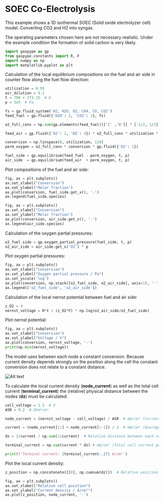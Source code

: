 # SOEC Co-Electrolysis

This example shows a 1D isothermal SOEC (Solid oxide electrolyzer cell) model.
Converting CO2 and H2 into syngas.

The operating parameters chosen here are not necessary realistic. Under the example
condition the formation of solid carbon is very likely.

```python
import gaspype as gp
from gaspype.constants import R, F
import numpy as np
import matplotlib.pyplot as plt
```

Calculation of the local equilibrium compositions on the fuel and air
side in counter flow along the fuel flow direction:
```python
utilization = 0.95
air_dilution = 0.2
t = 700 + 273.15  # K
p = 1e5  # Pa

fs = gp.fluid_system('H2, H2O, O2, CH4, CO, CO2')
feed_fuel = gp.fluid({'H2O': 2, 'CO2': 1}, fs)

o2_full_conv = np.sum(gp.elements(feed_fuel)[['C' ,'O']] * [-1/2, 1/2])

feed_air = gp.fluid({'O2': 1, 'N2': 4}) * o2_full_conv * utilization * air_dilution

conversion = np.linspace(0, utilization, 128)
perm_oxygen = o2_full_conv * conversion * gp.fluid({'O2': 1})

fuel_side = gp.equilibrium(feed_fuel - perm_oxygen, t, p)
air_side  = gp.equilibrium(feed_air  + perm_oxygen, t, p)
```

Plot compositions of the fuel and air side:
```python
fig, ax = plt.subplots()
ax.set_xlabel("Conversion")
ax.set_ylabel("Molar fraction")
ax.plot(conversion, fuel_side.get_x(), '-')
ax.legend(fuel_side.species)

fig, ax = plt.subplots()
ax.set_xlabel("Conversion")
ax.set_ylabel("Molar fraction")
ax.plot(conversion, air_side.get_x(), '-')
ax.legend(air_side.species)
```

Calculation of the oxygen partial pressures:
```python
o2_fuel_side = gp.oxygen_partial_pressure(fuel_side, t, p)
o2_air_side = air_side.get_x('O2') * p
```

Plot oxygen partial pressures:
```python
fig, ax = plt.subplots()
ax.set_xlabel("Conversion")
ax.set_ylabel("Oxygen partial pressure / Pa")
ax.set_yscale('log')
ax.plot(conversion, np.stack([o2_fuel_side, o2_air_side], axis=1), '-')
ax.legend(['o2_fuel_side', 'o2_air_side'])
```

Calculation of the local nernst potential between fuel and air side:
```python
z_O2 = 4
nernst_voltage = R*t / (z_O2*F) * np.log(o2_air_side/o2_fuel_side)
```

Plot nernst potential:
```python
fig, ax = plt.subplots()
ax.set_xlabel("Conversion")
ax.set_ylabel("Voltage / V")
ax.plot(conversion, nernst_voltage, '-')
print(np.min(nernst_voltage))
```

The model uses between each node a constant conversion. Because
current density depends strongly on the position along the cell
the constant conversion does not relate to a constant distance.

![Alt text](../../media/soc_inverted.svg)

To calculate the local current density (**node_current**) as well
as the total cell current (**terminal_current**) the (relative)
physical distance between the nodes (**dz**) must be calculated:
```python
cell_voltage = 1.3  # V
ASR = 0.2  # Ohm*cm²

node_current = (nernst_voltage - cell_voltage) / ASR  # mA/cm² (Current density at each node)

current = (node_current[1:] + node_current[:-1]) / 2  # mA/cm² (Average current density between the nodes)

dz = 1/current / np.sum(1/current)  # Relative distance between each node

terminal_current = np.sum(current * dz) # mA/cm² (Total cell current per cell area)

print(f'Terminal current: {terminal_current:.2f} A/cm²')
```

Plot the local current density:
```python
z_position = np.concatenate([[0], np.cumsum(dz)])  # Relative position of each node

fig, ax = plt.subplots()
ax.set_xlabel("Relative cell position")
ax.set_ylabel("Current density / A/cm²")
ax.plot(z_position, node_current, '-')
```

